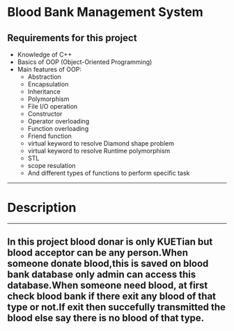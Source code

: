 # Blood Bank Management System

## Requirements for this project
- Knowledge of C++
- Basics of OOP (Object-Oriented Programming)
- Main features of OOP:
  - Abstraction
  - Encapsulation
  - Inheritance
  - Polymorphism
  - File I/O operation
  - Constructor
  - Operator overloading
  - Function overloading
  - Friend function
  - virtual keyword to resolve Diamond shape problem
  - virtual keyword to resolve Runtime polymorphism
  - STL
  - scope resulation
  - And different types of functions to perform specific task
----------------------------
# Description
----------------------------
In this project blood donar is only KUETian but blood acceptor can be any person.When someone donate blood,this is saved on blood bank database only admin can access this database.When someone need blood, at first check blood bank if there exit any blood of that type or not.If exit then succefully transmitted the blood else say there is no blood of that type.
-----------------------------

